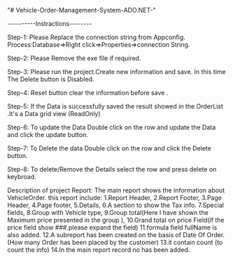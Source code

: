 "# Vehicle-Order-Management-System-ADO.NET-" 

----------Instractions--------

Step-1:
Please Replace the connection string from Appconfig.
Process:Database=>Right click=>Properties=>connection String.

Step-2:
Please Remove the exe file if required.

Step-3:
Please run the project.Create new information and save.
In this time The Delete button is Disabled.

Step-4:
Reset button clear the information before save .

Step-5:
If the Data is successfully saved the result showed in the OrderList .It's a Data grid view (ReadOnly)

Step-6:
To update the Data Double click on the row and update the Data and click the update button.

Step-7:
To Delete the data  Double click on the row  and click the Delete button.

Step-8:
To delete/Remove the Details select the row and press delete on keybroad.

Description of project Report:
The main report shows the information about VehicleOrder.
this report include:
1.Report Header,
2.Report Footer,
3.Page Header,
4.Page footer,
5.Details,
6.A section to show the Tax info.
7.Special fields,
8.Group with Vehicle type,
9.Group total(Here I have shown the Maximum price presented in the group ),
10.Grand total on price Field(if the price field show ###.please expand the field)
11.formula field fullName is also added.
12.A subreport has been created on the basis of Date Of Order.(How many Order has been placed by the customer)
13.it contain count (to count the info)
14.In the main report record no has been added.
